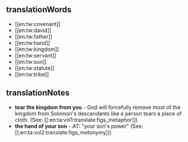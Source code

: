 ## translationWords

* [[en:tw:covenant]]
* [[en:tw:david]]
* [[en:tw:father]]
* [[en:tw:hand]]
* [[en:tw:kingdom]]
* [[en:tw:servant]]
* [[en:tw:son]]
* [[en:tw:statute]]
* [[en:tw:tribe]]

## translationNotes

* **tear the kingdom from you** - God will forcefully remove most of the kingdom from Solomon's descendants like a person tears a piece of cloth. (See: [[:en:ta:vol1:translate:figs_metaphor]])
* **the hand of your son** - AT: "your son's power" (See: [[:en:ta:vol2:translate:figs_metonymy]])
